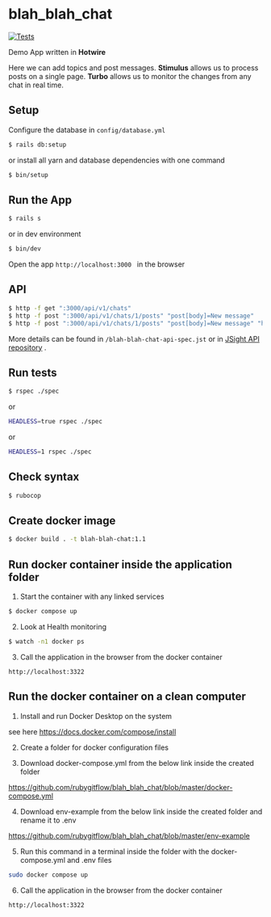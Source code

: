 # blah_blah_chat

[![Tests](https://github.com/rubygitflow/blah_blah_chat/actions/workflows/ci.yml/badge.svg)](https://github.com/rubygitflow/blah_blah_chat/actions)

Demo App written in **Hotwire**

Here we can add topics and post messages.
**Stimulus** allows us to process posts on a single page.
**Turbo** allows us to monitor the changes from any chat in real time.

## Setup
Configure the database in `config/database.yml`
```bash
$ rails db:setup
```
or install all yarn and database dependencies with one command
```bash
$ bin/setup
```

## Run the App
```bash
$ rails s
```
or in dev environment
```bash
$ bin/dev
```
Open the app `http://localhost:3000 ` in the browser

## API
```bash
$ http -f get ":3000/api/v1/chats"
$ http -f post ":3000/api/v1/chats/1/posts" "post[body]=New message"
$ http -f post ":3000/api/v1/chats/1/posts" "post[body]=New message" "highlight="
```
More details can be found in `/blah-blah-chat-api-spec.jst` or in [JSight API repository](https://editor.jsight.io/r/gjoyG6J/1) .

## Run tests
```bash
$ rspec ./spec
```
or
```bash
HEADLESS=true rspec ./spec
```
or
```bash
HEADLESS=1 rspec ./spec
```

## Check syntax
```bash
$ rubocop
```

## Create docker image
```bash
$ docker build . -t blah-blah-chat:1.1
```

## Run docker container inside the application folder

1. Start the container with any linked services
```bash
$ docker compose up
```

2. Look at Health monitoring
```bash
$ watch -n1 docker ps
```

3. Call the application  in the browser from the docker container

`http://localhost:3322`

## Run the docker container on a clean computer

1. Install and run Docker Desktop on the system
   
see here https://docs.docker.com/compose/install

2. Create a folder for docker configuration files

3. Download docker-compose.yml from the below link inside the created folder

https://github.com/rubygitflow/blah_blah_chat/blob/master/docker-compose.yml 

4. Download env-example from the below link inside the created folder and rename it to .env

https://github.com/rubygitflow/blah_blah_chat/blob/master/env-example

5. Run this command in a terminal inside the folder with the docker-compose.yml and .env files
```bash
sudo docker compose up
```
6. Call the application  in the browser from the docker container

`http://localhost:3322`
